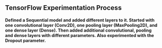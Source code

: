 ## TensorFlow Experimentation Process
#### Defined a Sequential model and added different layers to it. Started with one convolutional layer (Conv2D), one pooling layer (MaxPooling2D), and one dense layer (Dense). Then added additional convolutional, pooling and dense layers with different parameters. Also experimented with the Dropout parameter.
